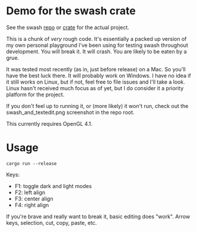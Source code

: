 # Demo for the swash crate

See the swash [repo](https://github.com/dfrg/swash) or [crate](https://crates.io/crates/swash) for the actual project.

This is a chunk of _very_ rough code. It's essentially a packed up version of my
own personal playground I've been using for testing swash throughout development.
You will break it. It will crash. You are likely to be eaten by a grue.

It was tested most recently (as in, just before release) on a Mac. So you'll have the
best luck there. It will probably work on Windows. I have no idea if it still works
on Linux, but if not, feel free to file issues and I'll take a look. Linux hasn't received
much focus as of yet, but I do consider it a priority platform for the project.

If you don't feel up to running it, or (more likely) it won't run, check out the
swash_and_textedit.png screenshot in the repo root.

This currently requires OpenGL 4.1.

# Usage
```
cargo run --release
```

Keys:

- F1: toggle dark and light modes
- F2: left align
- F3: center align
- F4: right align

If you're brave and really want to break it, basic editing does "work". Arrow keys, selection, cut, copy, paste, etc.

